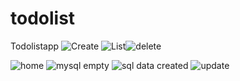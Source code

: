 # todolist
Todolistapp
![Create](https://user-images.githubusercontent.com/57786096/134919369-00257f96-1b4a-459c-a3a4-b929198f6ff6.PNG)
![List](https://user-images.githubusercontent.com/57786096/134919399-75eed18d-75d4-402e-8571-f3a922f7f964.PNG)![delete](https://user-images.githubusercontent.com/57786096/134919443-fd73125f-5a66-42eb-8ca4-9b5510c7b437.PNG)

![home](https://user-images.githubusercontent.com/57786096/134919420-cec0bdf7-224e-4124-a90a-ec33fca80e21.PNG)
![mysql empty](https://user-images.githubusercontent.com/57786096/134919475-85a9de5b-74fd-439a-89da-5e888e124a07.PNG)
![sql data created](https://user-images.githubusercontent.com/57786096/134919494-c0d1bca4-8564-473d-8706-005bb5814bd6.PNG)
![update](https://user-images.githubusercontent.com/57786096/134919504-f689573f-da5d-4e94-a818-c83aa3247363.PNG)
